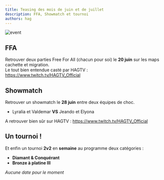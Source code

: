 ```yaml
---
title: Teasing des mois de juin et de juillet
description: FFA, Showmatch et tournoi
authors: hag
---
```


![event](/img/organisations/hag/Teasing_3_events.png)

<!-- truncate -->

## FFA
Retrouver deux parties Free For All (chacun pour soi) le **20 juin** sur les maps cachette et migration. <br/>
Le tout bien entendue casté par HAGTV : https://www.twitch.tv/HAGTV_Official

## Showmatch
Retrouver un showmatch le **28 juin** entre deux équipes de choc.<br/>
 * Lyralia et Valdemar **VS** Jeando et Elyona

A retrouver bien sûr sur HAGTV : https://www.twitch.tv/HAGTV_Official

## Un tournoi !
Et enfin un tournoi **2v2** en **semaine** au programme deux catégories :
  * **Diamant & Conquérant**
  * **Bronze à platine III**
  
_Aucune date pour le moment_
